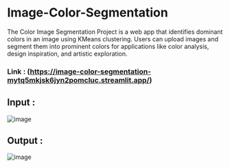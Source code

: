 # Image-Color-Segmentation
The Color Image Segmentation Project is a web app that identifies dominant colors in an image using KMeans clustering. Users can upload images and segment them into prominent colors for applications like color analysis, design inspiration, and artistic exploration.

### Link : (https://image-color-segmentation-mytq5mkjsk6jyn2pomcluc.streamlit.app/)

## Input : 
![image](https://github.com/Prayesh13/Image-Color-Segmentation/assets/132591191/482fc097-3922-4516-b50f-c3a1afef4b29)

## Output : 
![image](https://github.com/Prayesh13/Image-Color-Segmentation/assets/132591191/eabff6a3-d678-4d86-a04f-c2ccff629a4d)
